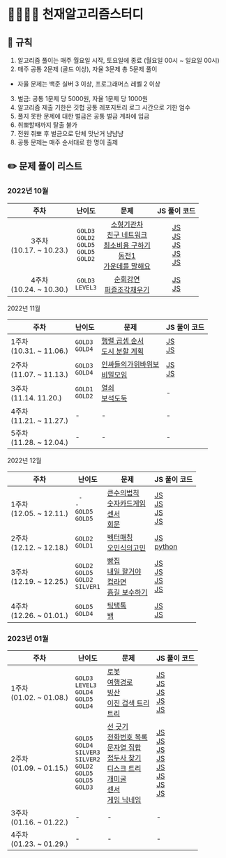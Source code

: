 # 👨‍👩‍👧‍👦 천재알고리즘스터디

## 📌 규칙

1. 알고리즘 풀이는 매주 월요일 시작, 토요일에 종료
   (월요일 00시 ~ 일요일 00시)
2. 매주 공통 2문제 (골드 이상), 자율 3문제 총 5문제 풀이

- 자율 문제는 백준 실버 3 이상, 프로그래머스 레벨 2 이상

3. 벌금: 공통 1문제 당 5000원, 자율 1문제 당 1000원
4. 알고리즘 제출 기한은 깃헙 공통 레포지토리 로그 시간으로 기한 엄수
5. 풀지 못한 문제에 대한 벌금은 공통 벌금 계좌에 입금
6. 취뽀할때까지 탈출 불가
7. 전원 취뽀 후 벌금으로 단체 맛난거 냠냠냠
8. 공통 문제는 매주 순서대로 한 명이 출제

## ✏️ 문제 풀이 리스트

### 2022년 10월

|             주차             |                                난이도                                 |                                                                                                                                                문제                                                                                                                                                 |                                                                                                                                                                                                                                            JS 풀이 코드                                                                                                                                                                                                                                            |
| :--------------------------: | :-------------------------------------------------------------------: | :-------------------------------------------------------------------------------------------------------------------------------------------------------------------------------------------------------------------------------------------------------------------------------------------------: | :------------------------------------------------------------------------------------------------------------------------------------------------------------------------------------------------------------------------------------------------------------------------------------------------------------------------------------------------------------------------------------------------------------------------------------------------------------------------------------------------: |
| 3주차<br />(10.17. ~ 10.23.) | `GOLD3`<br /> `GOLD2`<br /> `GOLD5`<br /> `GOLD5`<br /> `GOLD2`<br /> | [소형기관차](https://www.acmicpc.net/problem/2616)<br /> [친구 네트워크](https://www.acmicpc.net/problem/4195)<br /> [최소비용 구하기](https://www.acmicpc.net/problem/1916)<br /> [동전1](https://www.acmicpc.net/problem/2293)<br/> [가운데를 말해요](https://www.acmicpc.net/problem/1655)<br /> | [JS](https://github.com/Eunyeol-Lucas/algorithm_solution/blob/master/GOLD3/소형기관차.js)<br /> [JS](https://github.com/Eunyeol-Lucas/algorithm_solution/blob/master/GOLD2/친구네트워크.js)<br /> [JS](https://github.com/Eunyeol-Lucas/algorithm_solution/blob/master/GOLD5/최소비용구하기.js)<br />[JS](https://github.com/Eunyeol-Lucas/algorithm_solution/blob/master/GOLD5/동전1.js)<br />[JS](https://github.com/Eunyeol-Lucas/algorithm_solution/blob/master/GOLD2/가운데를말해요.js)<br /> |
| 4주차<br />(10.24. ~ 10.30.) |                     `GOLD3`<br /> `LEVEL3`<br />                      |                                                                           [순회강연](https://www.acmicpc.net/problem/2109)<br /> [퍼즐조각채우기](https://school.programmers.co.kr/learn/courses/30/lessons/84021/)<br />                                                                           |                                                                                                                                                 [JS](https://github.com/Eunyeol-Lucas/algorithm_solution/blob/master/GOLD3/순회강연.js)<br /> [JS](https://github.com/Eunyeol-Lucas/algorithm_solution/blob/master/LEVEL3/퍼즐조각채우기.js)<br />                                                                                                                                                 |

2022년 11월

| 주차                        | 난이도                      | 문제                                                                                                                       | JS 풀이 코드                                                                                                                                                                                        |
| --------------------------- | --------------------------- | -------------------------------------------------------------------------------------------------------------------------- | --------------------------------------------------------------------------------------------------------------------------------------------------------------------------------------------------- |
| 1주차<br>(10.31. ~ 11.06.)  | `GOLD3`<br /> `GOLD4`<br /> | [행렬 곱셈 순서](https://www.acmicpc.net/problem/11049)<br /> [도시 분할 계획](https://www.acmicpc.net/problem/1647)<br /> | [JS](https://github.com/Eunyeol-Lucas/algorithm_solution/blob/master/GOLD3/행렬곱셈순서.js)<br /> [JS](https://github.com/Eunyeol-Lucas/algorithm_solution/blob/master/GOLD4/도시분할계획.js)<br /> |
| 2주차<br>(11.07. ~ 11.13.)  | `GOLD3`<br /> `GOLD4`<br /> | [인싸들의가위바위보]() <br /> [비밀모임]()<br />                                                                           | [JS]() <br /> [JS]() <br />                                                                                                                                                                         |
| 3주차<br>(11.14. 11.20.)    | `GOLD1`<br /> `GOLD2`<br /> | [열쇠]()<br /> [보석도둑]()<br />                                                                                          | -                                                                                                                                                                                                   |
| 4주차<br>(11.21. ~ 11.27.)  | -                           | -                                                                                                                          | -                                                                                                                                                                                                   |
| 5주차<br/>(11.28. ~ 12.04.) | -                           | -                                                                                                                          | -                                                                                                                                                                                                   |

2022년 12월

| 주차                       | 난이도                                                    | 문제                                                                                                                                                                                                                         | JS 풀이 코드                                                                                                                                                                                                                                                                                                                                                                                              |
| -------------------------- | --------------------------------------------------------- | ---------------------------------------------------------------------------------------------------------------------------------------------------------------------------------------------------------------------------- | --------------------------------------------------------------------------------------------------------------------------------------------------------------------------------------------------------------------------------------------------------------------------------------------------------------------------------------------------------------------------------------------------------- |
| 1주차<br>(12.05. ~ 12.11.) | ` -`<br />`- `<br /> `GOLD5`<br /> `GOLD5`<br />          | [큰수의법칙]()<br /> [숫자카드게임]()<br/> [센서](https://www.acmicpc.net/problem/2212)<br /> [회문](https://www.acmicpc.net/problem/17609)<br />                                                                            | [JS](https://github.com/Eunyeol-Lucas/algorithm_solution/blob/master/이취코테/그리디/큰수의법칙.js)<br /> [JS](https://github.com/Eunyeol-Lucas/algorithm_solution/blob/master/이취코테/그리디/숫자카드게임.js)<br /> [JS](https://github.com/Eunyeol-Lucas/algorithm_solution/blob/master/GOLD5/센서.js)<br /> [JS](https://github.com/Eunyeol-Lucas/algorithm_solution/blob/master/GOLD5/회문.js)<br /> |
| 2주차<br>(12.12. ~ 12.18.) | `GOLD2`<br /> `GOLD1`<br />                               | [벡터매칭](https://www.acmicpc.net/problem/1007)<br /> [오민식의고민](https://www.acmicpc.net/problem/1219)<br />                                                                                                            | [JS](https://github.com/Eunyeol-Lucas/algorithm_solution/blob/master/GOLD2/벡터매칭.js)<br /> [python](https://github.com/Eunyeol-Lucas/algorithm_solution/blob/master/GOLD1/오민식의고민.py)<br />                                                                                                                                                                                                       |
| 3주차<br>(12.19. ~ 12.25.) | `GOLD2`<br /> `GOLD5`<br /> `GOLD2`<br /> `SILVER1`<br /> | [빵집](https://www.acmicpc.net/problem/3109)<br/> [내일 할거야](https://www.acmicpc.net/problem/7983)<br /> [컵라면](https://www.acmicpc.net/problem/1781)<br /> [흙길 보수하기](https://www.acmicpc.net/problem/1911)<br /> | [JS](https://github.com/Eunyeol-Lucas/algorithm_solution/blob/master/GOLD2/빵집.js)<br /> [JS](https://github.com/Eunyeol-Lucas/algorithm_solution/blob/master/GOLD5/내일할거야.js)<br /> [JS](https://github.com/Eunyeol-Lucas/algorithm_solution/blob/master/GOLD2/컵라면.js)<br /> [JS](https://github.com/Eunyeol-Lucas/algorithm_solution/blob/master/SILVER1/흙길보수하기.js)<br />                 |
| 4주차<br>(12.26. ~ 01.01.) | `GOLD5`<br /> `GOLD4`<br />                               | [틱택톡](https://www.acmicpc.net/problem/7682)<br /> [뱀](https://www.acmicpc.net/problem/3190)<br />                                                                                                                        | [JS](https://github.com/Eunyeol-Lucas/algorithm_solution/blob/master/GOLD5/틱택톡.js)<br /> [JS](https://github.com/Eunyeol-Lucas/algorithm_solution/blob/master/GOLD4/뱀.js)<br />                                                                                                                                                                                                                       |

### 2023년 01월

| 주차                       | 난이도                                                                                                             | 문제                                                                                                                                                                                                                                                                                                                                                                                                                                                                 | JS 풀이 코드                                                                                                                                                                                                                                                                                                                                                                                                                                                                                                                                                                                                                                                                                                                                                                            |
| -------------------------- | ------------------------------------------------------------------------------------------------------------------ | -------------------------------------------------------------------------------------------------------------------------------------------------------------------------------------------------------------------------------------------------------------------------------------------------------------------------------------------------------------------------------------------------------------------------------------------------------------------- | --------------------------------------------------------------------------------------------------------------------------------------------------------------------------------------------------------------------------------------------------------------------------------------------------------------------------------------------------------------------------------------------------------------------------------------------------------------------------------------------------------------------------------------------------------------------------------------------------------------------------------------------------------------------------------------------------------------------------------------------------------------------------------------- |
| 1주차<br>(01.02. ~ 01.08.) | `GOLD3`<br /> `LEVEL3`<br /> `GOLD4`<br /> `GOLD5`<br /> `GOLD4`<br />                                             | [로봇](https://www.acmicpc.net/problem/1726)<br /> [여행경로](https://school.programmers.co.kr/learn/courses/30/lessons/43164)<br /> [빙산](https://www.acmicpc.net/problem/2573)<br /> [이진 검색 트리](https://www.acmicpc.net/problem/5639)<br /> [트리](https://www.acmicpc.net/problem/4803)<br />                                                                                                                                                              | [JS](https://github.com/Eunyeol-Lucas/algorithm_solution/blob/master/GOLD3/로봇.js)<br /> [JS](https://github.com/Eunyeol-Lucas/algorithm_solution/blob/master/LEVEL3/여행경로.js)<br /> [JS](https://github.com/Eunyeol-Lucas/algorithm_solution/blob/master/GOLD4/빙산.js)<br /> [JS](https://github.com/Eunyeol-Lucas/algorithm_solution/blob/master/GOLD5/이진검색트리.js)<br /> [JS](https://github.com/Eunyeol-Lucas/algorithm_solution/blob/master/GOLD4/트리.js)<br />                                                                                                                                                                                                                                                                                                          |
| 2주차<br>(01.09. ~ 01.15.) | `GOLD5`<br /> `GOLD4`<br /> `SILVER3`<br /> `SILVER2`<br/> `GOLD2`<br /> `GOLD5`<br /> `GOLD5`<br /> `GOLD3`<br /> | [선 긋기](https://www.acmicpc.net/problem/2170)<br /> [전화번호 목록](https://www.acmicpc.net/problem/5052)<br /> [문자열 집합](https://www.acmicpc.net/problem/14425)<br /> [접두사 찾기](https://www.acmicpc.net/problem/14426)<br/> [디스크 트리](https://www.acmicpc.net/problem/7432)<br /> [개미굴](https://www.acmicpc.net/problem/14725)<br /> [센서](https://www.acmicpc.net/problem/2212)<br /> [게임 닉네임](https://www.acmicpc.net/problem/16934)<br /> | [JS](https://github.com/Eunyeol-Lucas/algorithm_solution/blob/master/GOLD5/선긋기.js)<br /> [JS](https://github.com/Eunyeol-Lucas/algorithm_solution/blob/master/GOLD4/전화번호목록.js)<br /> [JS](https://github.com/Eunyeol-Lucas/algorithm_solution/blob/master/SILVER3/문자열집합.js)<br /> [JS](https://github.com/Eunyeol-Lucas/algorithm_solution/blob/master/SILVER2/접두사찾기.js)<br /> [JS](https://github.com/Eunyeol-Lucas/algorithm_solution/blob/master/GOLD2/디스크트리.js)<br /> [JS](https://github.com/Eunyeol-Lucas/algorithm_solution/blob/master/GOLD3/개미굴.js)<br /> [JS](https://github.com/Eunyeol-Lucas/algorithm_solution/blob/master/GOLD5/센서.js)<br /> [JS](https://github.com/Eunyeol-Lucas/algorithm_solution/blob/master/GOLD3/게임닉네임.js)<br /> |
| 3주차<br>(01.16. ~ 01.22.) | -                                                                                                                  | -                                                                                                                                                                                                                                                                                                                                                                                                                                                                    | -                                                                                                                                                                                                                                                                                                                                                                                                                                                                                                                                                                                                                                                                                                                                                                                       |
| 4주차<br>(01.23. ~ 01.29.) | -                                                                                                                  | -                                                                                                                                                                                                                                                                                                                                                                                                                                                                    | -                                                                                                                                                                                                                                                                                                                                                                                                                                                                                                                                                                                                                                                                                                                                                                                       |
